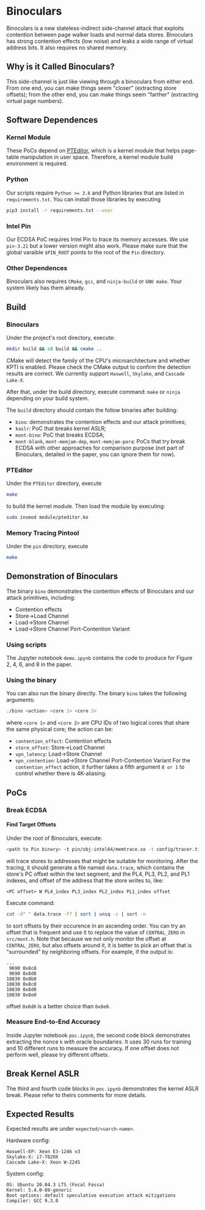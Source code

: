 # Binoculars
Binoculars is a new stateless-indirect side-channel attack that exploits
contention between page walker loads and normal data stores.
Binoculars has strong contention effects (low noise)
and leaks a wide range of virtual address bits.
It also requires no shared memory.

## Why is it Called Binoculars?
This side-channel is just like viewing through a binoculars from either end.
From one end, you can make things seem "closer" (extracting store offsets);
from the other end, you can make things seem "farther" (extracting virtual page numbers).

## Software Dependences
### Kernel Module
These PoCs depend on [PTEditor](https://github.com/misc0110/PTEditor),
which is a kernel module that helps page-table manipulation in user space.
Therefore, a kernel module build environment is required.

### Python
Our scripts require `Python >= 3.6` and Python libraries that are listed in `requirements.txt`.
You can install those libraries by executing
```bash
pip3 install -r requirements.txt --user
```

### Intel Pin
Our ECDSA PoC requires Intel Pin to trace its memory accesses.
We use `pin-3.21` but a lower version might also work.
Please make sure that the global varaible `$PIN_ROOT`
points to the root of the `Pin` directory.

### Other Dependences
Binoculars also requires `CMake`, `gcc`, and `ninja-build` or `GNU make`.
Your system likely has them already.

## Build
### Binoculars
Under the project's root directory,
execute:
```bash
mkdir build && cd build && cmake ..
```
CMake will detect the family of the CPU's microarchitecture
and whether KPTI is enabled.
Please check the CMake output to confirm the detection results are correct.
We currently support `Haswell`, `Skylake`, and `Cascade Lake-X`.

After that, under the build directory, execute command:
`make` or `ninja` depending on your build system.

The `build` directory should contain the follow binaries after building:
- `bino`: demonstrates the contention effects and our attack primitives;
- `kaslr`: PoC that breaks kernel ASLR;
- `mont-bino`: PoC that breaks ECDSA;
- `mont-blank`, `mont-memjam-dep`, `mont-memjam-para`:
PoCs that try break ECDSA with other approaches for comparison purpose
(not part of Binoculars, detailed in the paper, you can ignore them for now).

### PTEditor
Under the `PTEditor` directory, execute
```bash
make
```
to build the kernel module.
Then load the module by executing:
```bash
sudo insmod module/pteditor.ko
```

### Memory Tracing Pintool
Under the `pin` directory, execute
```bash
make
```

## Demonstration of Binoculars
The binary `bino` demonstrates the contention effects
of Binoculars and our attack primitives,
including:
- Contention effects
- Store->Load Channel
- Load->Store Channel
- Load->Store Channel Port-Contention Variant

### Using scripts
The Jupyter notebook `demo.ipynb` contains the code to produce for
Figure 2, 4, 6, and 8 in the paper.

### Using the binary
You can also run the binary directly.
The binary `bino` takes the following arguments:
```bash
./bino <action> <core 1> <core 2>
```
where `<core 1>` and `<core 2>` are CPU IDs
of two logical cores that share the same physical core;
the action can be:
- `contention_effect`: Contention effects
- `store_offset`: Store->Load Channel
- `vpn_latency`: Load->Store Channel
- `vpn_contention`: Load->Store Channel Port-Contention Variant
For the `contention_effect` action,
it further takes a fifth argument `0 or 1`
to control whether there is 4K-aliasing.

## PoCs
### Break ECDSA
#### Find Target Offsets
Under the root of Binoculars, execute:
```bash
<path to Pin binary> -t pin/obj-intel64/memtrace.so -t config/tracer.tinfo -- ossl/openssl dgst -ecdsa-with-SHA1 -sign ossl/private.pem ossl/data > /dev/null
```
will trace stores to addresses that might be suitable for monitoring.
After the tracing, it should generate a file named `data.trace`,
which contains the store's PC offset within the text segment,
and the PL4, PL3, PL2, and PL1 indexes, and offset of the address
that the store writes to, like:
```
<PC offset> W PL4_index PL3_index PL2_index PL1_index offset
```

Execute command:
```bash
cut -d" " data.trace -f7 | sort | uniq -c | sort -n
```
to sort offsets by their occurence in an ascending order.
You can try an offset that is frequent
and use it to replace the value of `CENTRAL_ZERO` in `src/mont.h`.
Note that because we not only monitor the offset at `CENTRAL_ZERO`,
but also offsets around it,
it is better to pick an offset that is "surrounded" by neighboring offsets.
For example, if the output is:
```
...
 9690 0x8c8
 9690 0x8d8
10830 0x8b0
10830 0x8c0
10830 0x8d0
10830 0x8e0
```
offset `0x8d0` is a better choice than `0x8e0`.


### Measure End-to-End Accuracy
Inside Jupyter notebook `poc.ipynb`,
the second code block demonstrates extracting the nonce `k`
with oracle boundaries.
It uses 30 runs for training and 10 different runs to measure the accuracy.
If one offset does not perform well, please try different offsets.

## Break Kernel ASLR
The third and fourth code blocks in `poc.ipynb`
demonstrates the kernel ASLR break.
Please refer to theirs comments for more details.

## Expected Results
Expected results are under `expected/<uarch-name>`.

Hardware config:
```
Haswell-EP: Xeon E3-1246 v3
Skylake-X: i7-7820X
Cascade Lake-X: Xeon W-2245
```

System config:
```
OS: Ubuntu 20.04.3 LTS (Focal Fossa)
Kernel: 5.4.0-89-generic
Boot options: default speculative execution attack mitigations
Compiler: GCC 9.3.0
```
